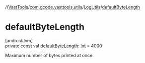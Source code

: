 //[VastTools](../../../index.md)/[com.gcode.vasttools.utils](../index.md)/[LogUtils](index.md)/[defaultByteLength](default-byte-length.md)

# defaultByteLength

[androidJvm]\
private const val [defaultByteLength](default-byte-length.md): [Int](https://kotlinlang.org/api/latest/jvm/stdlib/kotlin/-int/index.html) = 4000

Maximum number of bytes printed at once.
